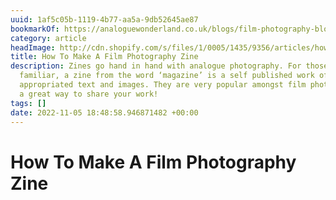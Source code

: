 ```yaml
---
uuid: 1af5c05b-1119-4b77-aa5a-9db52645ae87
bookmarkOf: https://analoguewonderland.co.uk/blogs/film-photography-blog/how-to-make-a-film-photography-zine
category: article
headImage: http://cdn.shopify.com/s/files/1/0005/1435/9356/articles/how-to-make-a-film-photography-zine-304983_1024x1024.jpg?v=1659982310
title: How To Make A Film Photography Zine
description: Zines go hand in hand with analogue photography. For those who aren’t
  familiar, a zine from the word ‘magazine’ is a self published work of original or
  appropriated text and images. They are very popular amongst film photographers and
  a great way to share your work!
tags: []
date: 2022-11-05 18:48:58.946871482 +00:00
---
```

# How To Make A Film Photography Zine


